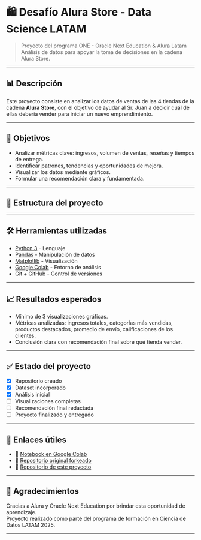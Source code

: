 # 🛍️ Desafío Alura Store - Data Science LATAM

> Proyecto del programa ONE - Oracle Next Education & Alura Latam  
> Análisis de datos para apoyar la toma de decisiones en la cadena Alura Store.

---

## 📊 Descripción

Este proyecto consiste en analizar los datos de ventas de las 4 tiendas de la cadena **Alura Store**, con el objetivo de ayudar al Sr. Juan a decidir cuál de ellas debería vender para iniciar un nuevo emprendimiento.

---

## 🎯 Objetivos

- Analizar métricas clave: ingresos, volumen de ventas, reseñas y tiempos de entrega.
- Identificar patrones, tendencias y oportunidades de mejora.
- Visualizar los datos mediante gráficos.
- Formular una recomendación clara y fundamentada.

---

## 📁 Estructura del proyecto


---

## 🛠️ Herramientas utilizadas

- [Python 3](https://python.org/) - Lenguaje
- [Pandas](https://pandas.pydata.org/) - Manipulación de datos
- [Matplotlib](https://matplotlib.org/) - Visualización
- [Google Colab](https://colab.research.google.com/) - Entorno de análisis
- Git + GitHub - Control de versiones

---

## 📈 Resultados esperados

- Mínimo de 3 visualizaciones gráficas.
- Métricas analizadas: ingresos totales, categorías más vendidas, productos destacados, promedio de envío, calificaciones de los clientes.
- Conclusión clara con recomendación final sobre qué tienda vender.

---

## ✅ Estado del proyecto

- [x] Repositorio creado
- [x] Dataset incorporado
- [x] Análisis inicial
- [ ] Visualizaciones completas
- [ ] Recomendación final redactada
- [ ] Proyecto finalizado y entregado

---

## 📎 Enlaces útiles

- 🔗 [Notebook en Google Colab](https://colab.research.google.com/drive/11M2vWMkfu0gUkOtZqnREHYVaDkdjiheS)
- 🔗 [Repositorio original forkeado](https://github.com/alura-challenges/challenge1-data-science-latam)
- 🔗 [Repositorio de este proyecto](https://github.com/TAGARA-TECH/challenge1-data-science-latam)

---

## 🙌 Agradecimientos

Gracias a Alura y Oracle Next Education por brindar esta oportunidad de aprendizaje.  
Proyecto realizado como parte del programa de formación en Ciencia de Datos LATAM 2025.

---
